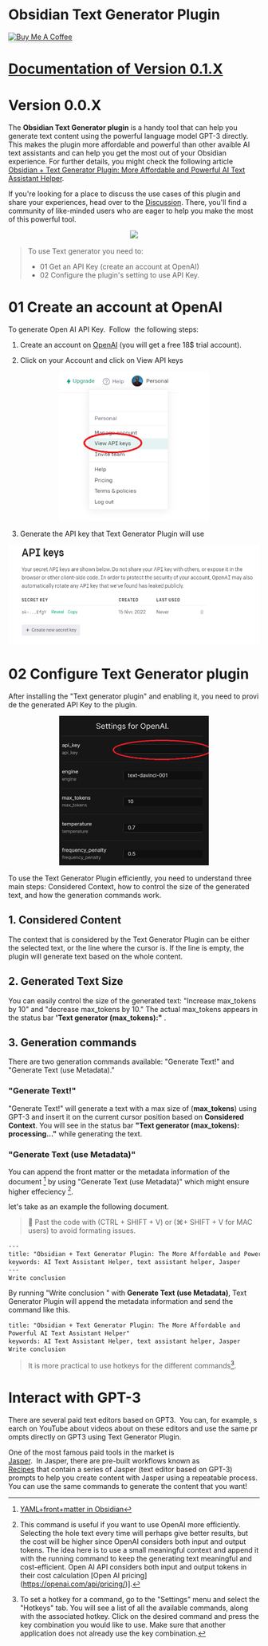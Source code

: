 
# Obsidian Text Generator Plugin 
<a href="https://www.buymeacoffee.com/haouarine" target="_blank"><img src="https://www.buymeacoffee.com/assets/img/custom_images/orange_img.png" alt="Buy Me A Coffee" style="height: 41px !important;width: 174px !important;box-shadow: 0px 3px 2px 0px rgba(190, 190, 190, 0.5) !important;-webkit-box-shadow: 0px 3px 2px 0px rgba(190, 190, 190, 0.5) !important;" ></a>

# [Documentation of Version 0.1.X](https://bit.ly/3ORwT00)

# Version 0.0.X 
The **Obsidian Text Generator plugin** is a handy tool that can help you generate text content using the powerful language model GPT-3 directly. This makes the plugin more affordable and powerful than other avaible AI text assistants and can help you get the most out of your Obsidian experience. For further details, you might check the following article [Obsidian + Text Generator Plugin: More Affordable and Powerful AI Text Assistant Helper](https://medium.com/@haouarin/obsidian-text-generator-plugin-more-affordable-and-powerful-ai-text-assistant-helper-8f84ee84fd42). 

If you're looking for a place to discuss the use cases of this plugin and share your experiences, head over to the [Discussion](https://github.com/nhaouari/obsidian-textgenerator-plugin/discussions/categories/use-cases). There, you'll find a community of like-minded users who are eager to help you make the most of this powerful tool.

<a href="https://www.youtube.com/watch?v=Z9Z25lBL1Kw" target="_blank">
<p align="center">
  <img src="https://img.youtube.com/vi/Z9Z25lBL1Kw/0.jpg?">
</p>
</a>

> To use Text generator you need to: 
> * 01 Get an API Key (create an account at OpenAI) 
> * 02 Configure the plugin's setting to use API Key. 

 

# 01 Create an account at OpenAI

To generate Open AI API Key.  Follow  the following steps: 

  

1. Create an account on [OpenAI](https://beta.openai.com/signup) (you will get a free 18$ trial account). 

2. Click on your Account and click on View API keys

<p align="center">
  <img width="300" height="300" src="./images/20220227121447.png">
</p>


3. Generate the API key that Text Generator Plugin will use

<p align="center">
  <img width="600" height="200"src="./images/20220227121545.png">
</p>
  

# 02 Configure Text Generator plugin

After installing the "Text generator plugin" and enabling it, you need to provide the generated API Key to the plugin. 

<p align="center">
  <img width="300" height="300" src="./images/20220227122219.png">
</p>

  

To use the Text Generator Plugin efficiently, you need to understand three main steps: Considered Context, how to control the size of the generated text, and how the generation commands work.

## 1. Considered Content

The context that is considered by the Text Generator Plugin can be either the selected text, or the line where the cursor is. If the line is empty, the plugin will generate text based on the whole content.

## 2. Generated Text Size

You can easily control the size of the generated text: "Increase max_tokens by 10" and "decrease max_tokens by 10." The actual max_tokens appears in the status bar **'Text generator (max_tokens):"** .


## 3. Generation commands

There are two generation commands available: "Generate Text!" and "Generate Text (use Metadata)."

### "Generate Text!"
"Generate Text!" will generate a text with a max size of (**max_tokens**) using GPT-3 and insert it on the current cursor position based on **Considered Context**.  You will see in the status bar **"Text generator (max_tokens): processing..."** while generating the text. 

### "Generate Text (use Metadata)"
 You can append the front matter or the metadata information of the document [^0] by using "Generate Text (use Metadata)" which might ensure higher effeciency [^1].   

let's take as an example the following document.

> 🔴 Past the code with (CTRL + SHIFT + V) or (⌘+ SHIFT + V for MAC users) to avoid formating issues.

```
---
title: "Obsidian + Text Generator Plugin: The More Affordable and Powerful AI Text Assistant Helper"
keywords: AI Text Assistant Helper, text assistant helper, Jasper
--- 
Write conclusion
```


By running "Write conclusion " with **Generate Text (use Metadata)**, Text Generator Plugin will append the metadata information and send the command like this.

```
title: "Obsidian + Text Generator Plugin: The More Affordable and Powerful AI Text Assistant Helper" 
keywords: AI Text Assistant Helper, text assistant helper, Jasper 
Write conclusion  
```


> It is more practical to use hotkeys for the different commands[^2].


# Interact with GPT-3 

There are several paid text editors based on GPT3.  You can, for example, search on YouTube about videos about on these editors and use the same prompts directly on GPT3 using Text Generator Plugin. 

One of the most famous paid tools in the market is [Jasper](https://jasper.ai?special=qHt_szZ).  In Jasper, there are pre-built workflows known as [Recipes](./recipes.md) that contain a series of Jasper (text editor based on GPT-3) prompts to help you create content with Jasper using a repeatable process. You can use the same commands to generate the content that you want!

[^1]: This command is useful if you want to use OpenAI more efficiently. Selecting the hole text every time will perhaps give better results, but the cost will be higher since OpenAI considers both input and output tokens. The idea here is to use a small meaningful context and append it with the running command to keep the generating text meaningful and cost-efficient. Open AI API considers both input and output tokens in their cost calculation [Open AI pricing] (https://openai.com/api/pricing/)].
[^2]: To set a hotkey for a command, go to the "Settings" menu and select the "Hotkeys" tab. You will see a list of all the available commands, along with the associated hotkey. Click on the desired command and press the key combination you would like to use. Make sure that another application does not already use the key combination.
[^0]: [YAML+front+matter in Obsidian](https://help.obsidian.md/Advanced+topics/YAML+front+matter)

